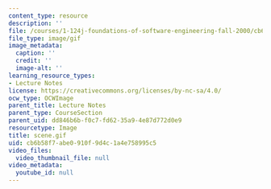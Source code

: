 ```yaml
---
content_type: resource
description: ''
file: /courses/1-124j-foundations-of-software-engineering-fall-2000/cb6b58f7abe0910f9d4c1a4e758995c5_scene.gif
file_type: image/gif
image_metadata:
  caption: ''
  credit: ''
  image-alt: ''
learning_resource_types:
- Lecture Notes
license: https://creativecommons.org/licenses/by-nc-sa/4.0/
ocw_type: OCWImage
parent_title: Lecture Notes
parent_type: CourseSection
parent_uid: dd846b6b-f0c7-fd62-35a9-4e87d772d0e9
resourcetype: Image
title: scene.gif
uid: cb6b58f7-abe0-910f-9d4c-1a4e758995c5
video_files:
  video_thumbnail_file: null
video_metadata:
  youtube_id: null
---
```


